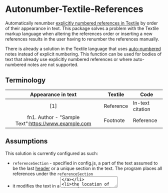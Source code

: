 # Autonumber-Textile-References

Automatically renumber [explicitly numbered references in Textile](https://textile-lang.com/doc/footnotes) by order of their appearance in text. This package solves a problem with the Textile markup language when altering the references order or inserting a new references results in the user having to renumber the references manually.

There is already a solution in the Textile language that uses [auto-numbered](https://textile-lang.com/doc/auto-numbered-notes) notes instead of explicit numbering. This function can be used for bodies of text that already use explicitly numbered references or where auto-numbered notes are not supported.

## Terminology

| Appearance in text | Textile | Code |
|:------------------:| ------- | ---- |
| [1] | Reference | In-text citation |
| fn1. Author - "Sample Text":https://www.example.com | Footnote | Reference |

## Assumptions

This solution is currently configured as such:

* `referenceSection` - specified in config.js, a part of the text assumed to be the last [header](https://textile-lang.com/doc/headings) or a unique section in the text. The program places all references under the `referenceSection`
* it modifies the text in a [<textarea>](https://developer.mozilla.org/en-US/docs/Web/HTML/Element/textarea)
* the location of the references in the text does not matter. They can be placed anywhere, and the function will place them under the `referenceSection`

## Limitations

(Using Textile terminology): The function currently does not support [references that don't link to the footnote or footnotes with a backlink](https://textile-lang.com/doc/footnotes).

